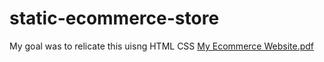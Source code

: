# static-ecommerce-store

My goal was to relicate this uisng HTML CSS
[My Ecommerce Website.pdf](https://github.com/Stephen-Heff/static-ecommerce-store/files/11578527/My.Ecommerce.Website.pdf)
